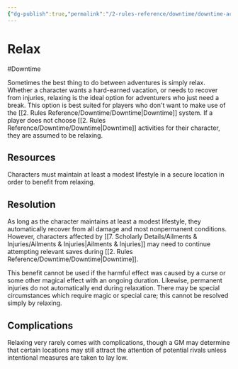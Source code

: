 ```yaml
---
{"dg-publish":true,"permalink":"/2-rules-reference/downtime/downtime-activities/relax/","noteIcon":""}
---
```


# Relax
#Downtime 

Sometimes the best thing to do between adventures is simply relax. Whether a character wants a hard-earned vacation, or needs to recover from injuries, relaxing is the ideal option for adventurers who just need a break. This option is best suited for players who don't want to make use of the [[2. Rules Reference/Downtime/Downtime\|Downtime]] system. If a player does not choose [[2. Rules Reference/Downtime/Downtime\|Downtime]] activities for their character, they are assumed to be relaxing. 

## Resources

Characters must maintain at least a modest lifestyle in a secure location in order to benefit from relaxing. 

## Resolution

As long as the character maintains at least a modest lifestyle, they automatically recover from all damage and most nonpermanent conditions. However, characters affected by [[7. Scholarly Details/Ailments & Injuries/Ailments & Injuries\|Ailments & Injuries]] may need to continue attempting relevant saves during [[2. Rules Reference/Downtime/Downtime\|Downtime]]. 

This benefit cannot be used if the harmful effect was caused by a curse or some other magical effect with an ongoing duration. Likewise, permanent injuries do not automatically end during relaxation. There may be special circumstances which require magic or special care; this cannot be resolved simply by relaxing. 

## Complications

Relaxing very rarely comes with complications, though a GM may determine that certain locations may still attract the attention of potential rivals unless intentional measures are taken to lay low.